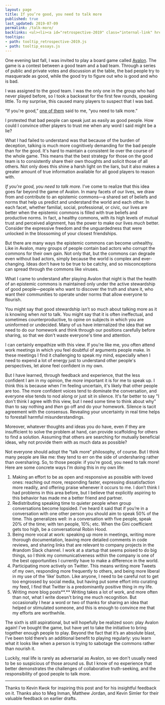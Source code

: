 ```yaml
---
layout: page
title: If you’re good, you need to talk more
published: true
last_updated: 2019-07-09
permalink: /talk-more/
backlinks: <ul><li><a id="retrospective-2019" class="internal-link" href="/retrospective-2019/">"2019 retrospective"</a></li><li><a id="essays" class="internal-link" href="/essays/">Essays</a></li></ul>
tooltips: 
- path: tooltip_retrospective-2019.js
- path: tooltip_essays.js
---
```


One evening last fall, I was invited to play a board game called <a class="external-link" target="_self" href="https://www.amazon.com/Resistance-Avalon-Social-Deduction-Game/dp/B009SAAV0C">Avalon</a>. The game is a contest between a good team and a bad team. Through a series of public and private votes and discussion at the table, the bad people try to masquerade as good, while the good try to figure out who is good and who is bad.

I was assigned to the good team. I was the only one in the group who had never played before, so I took a backseat for the first few rounds, speaking little. To my surprise, this caused many players to suspect that I was bad.

“If you're good,” <a class="external-link" target="_self" href="https://twitter.com/kevinakwok">one of them</a> said to me, “you need to talk more.”

I protested that bad people can speak just as easily as good people. How could I convince other players to trust me when any word I said might be a lie?

What I had failed to understand was that because of the burden of deception, talking is much more cognitively demanding for the bad people than for the good. It's hard to maintain a consistent lie over the course of the whole game. This means that the best strategy for those on the good team is to consistently share their own thoughts and solicit those of all others. Not only does this shine a harsh light on the liars, but it also makes a greater amount of true information available for all good players to reason with.

*If you're good, you need to talk more.* I’ve come to realize that this idea goes far beyond the game of Avalon. In many facets of our lives, we draw from and contribute to an epistemic commons—a shared set of beliefs and norms that help us predict and understand the world and each other. In each facet, whether familial, social, professional, or civic, our lives are better when the epistemic commons is filled with true beliefs and productive norms. In fact, a healthy commons, with its high levels of mutual trust and perceived alignment, has the power to make our lives *much* better. Consider the expressive freedom and the unguardedness that were unlocked in the blossoming of your closest friendships. 

But there are many ways the epistemic commons can become unhealthy. Like in Avalon, many groups of people contain bad actors who corrupt the commons for their own gain. Not only that, but the commons can degrade even without bad actors, simply because the world is complex and ever-changing. Ideas don’t have to be true to be catchy, and so misconceptions can spread through the commons like viruses.

What I came to understand after playing Avalon that night is that the health of an epistemic commons is maintained only under the active stewardship of good people—people who want to discover the truth and share it, who want their communities to operate under norms that allow everyone to flourish.

You might say that good stewardship isn’t so much about talking more as it is knowing when *not* to talk. You might say that it is often ineffectual, and sometimes counterproductive, to opine on subjects in which you are uninformed or undecided. Many of us have internalized the idea that we need to do our homework and think through our positions carefully before sharing, so that we don't waste everyone's time and attention.

I can certainly empathize with this view. If you're like me, you often attend work meetings in which you feel doubtful of arguments people make. In these meetings I find it challenging to speak my mind, especially when I need to expend a lot of energy just to understand other people's perspectives, let alone feel confident in my own. 

But I have learned, through feedback and experience, that the less confident I am in my opinion, the *more* important it is for me to speak up. I think this is because when I'm feeling uncertain, it's likely that other people are too. The more confident voices tend to dominate the conversation, and everyone else tends to nod along or just sit in silence. It's far better to say "I don't think I agree with this view, but I need some time to think about why" than to say nothing and *then* go off and do your homework. Silence is tacit agreement with the consensus. Revealing your uncertainty in real time helps to forestall harmful misunderstandings.

Moreover, whatever thoughts and ideas you do have, even if they are insufficient to solve the problem at hand, can provide scaffolding for others to find a solution. Assuming that others are searching for mutually beneficial ideas, why not provide them with as much data as possible?

Not everyone should adopt the “talk more” philosophy, of course. But I think many people are like me: they tend to err on the side of undersharing rather than oversharing. So, to those people: if you’re good, you need to talk more! Here are some concrete ways I’m doing this in my own life:

1. Making an effort to be as open and responsive as possible with loved ones: reaching out more, responding faster, expressing dissatisfaction more readily, and offering praise whenever it occurs to me. I don’t think I had problems in this area before, but I believe that explicitly aspiring to this behavior has made me a better friend and partner.
2. Redistributing speaking time to quieter people when group conversations become lopsided. I’ve heard it said that if you’re in a conversation with one other person you should aim to speak 50% of the time. This generalizes well: in a conversation with five people, speak 20% of the time; with ten people, 10%; etc. When the Gini coefficient gets too high, be a conversational Robin Hood.
3. Being more vocal at work: speaking up more in meetings, writing more thorough documentation, leaving more detailed comments in code reviews, and sharing links that are relevant to company projects in the #random Slack channel. I work at a startup that seems poised to do big things, so I think my communicativeness within the company is one of the best opportunities I currently have to make a difference in the world.
4. Participating more actively on Twitter. This means writing more Tweets of my own, responding more frequently to others, and being more liberal in my use of the ‘like’ button. Like anyone, I need to be careful not to get too engrossed by social media, but having put some effort into curating my feed, I find that Twitter is a predominantly positive thing in my life.
5. Writing more blog posts**.** Writing takes a lot of work, and more often than not, what I write doesn't bring me much recognition. But occasionally I hear a word or two of thanks for sharing an idea that helped or stimulated someone, and this is enough to convince me that my efforts are worthwhile.

The sixth is still aspirational, but will hopefully be realized soon: play Avalon again! I've bought the game, but have yet to take the initiative to bring together enough people to play. Beyond the fact that it’s an absolute blast, I’ve been told there’s an additional benefit to playing regularly: you learn what it looks like when a person is trying to sabotage the commons rather than nourish it.

Luckily, real life is rarely as adversarial as Avalon, so we don't usually need to be so suspicious of those around us. But I know of no experience that better demonstrates the challenges of collaborative truth-seeking, and the responsibility of good people to talk more.

-----------------

Thanks to Kevin Kwok for inspiring this post and for his insightful feedback on it. Thanks also to Meg Inman, Matthew Jordan, and Kevin Simler for their valuable feedback on earlier drafts.